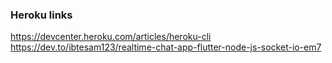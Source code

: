 ### Heroku links
https://devcenter.heroku.com/articles/heroku-cli
https://dev.to/ibtesam123/realtime-chat-app-flutter-node-js-socket-io-em7